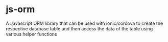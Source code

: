 # js-orm
A Javascript ORM library that can be used with ionic/cordova to create the respective database table and then access the data of the table using various helper functions
